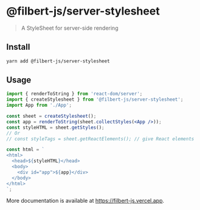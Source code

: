 # @filbert-js/server-stylesheet

> A StyleSheet for server-side rendering

## Install

```bash
yarn add @filbert-js/server-stylesheet
```

## Usage

```jsx
import { renderToString } from 'react-dom/server';
import { createStylesheet } from '@filbert-js/server-stylesheet';
import App from './App';

const sheet = createStylesheet();
const app = renderToString(sheet.collectStyles(<App />));
const styleHTML = sheet.getStyles();
// Or
// const styleTags = sheet.getReactElements(); // give React elements

const html = `
<html>
  <head>${styleHTML}</head>
  <body>
    <div id="app">${app}</div>
  </body>
</html>
`;
```

More documentation is available at https://filbert-js.vercel.app.
